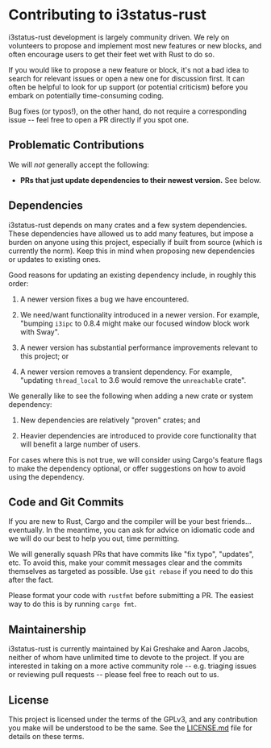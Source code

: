 # Contributing to i3status-rust

i3status-rust development is largely community driven. We rely on volunteers to
propose and implement most new features or new blocks, and often encourage users
to get their feet wet with Rust to do so.

If you would like to propose a new feature or block, it's not a bad idea to
search for relevant issues or open a new one for discussion first. It can often
be helpful to look for up support (or potential criticism) before you embark on
potentially time-consuming coding.

Bug fixes (or typos!), on the other hand, do not require a corresponding issue
-- feel free to open a PR directly if you spot one.

## Problematic Contributions

We will *not* generally accept the following:

- **PRs that just update dependencies to their newest version.** See below.

## Dependencies

i3status-rust depends on many crates and a few system dependencies. These
dependencies have allowed us to add many features, but impose a burden on anyone
using this project, especially if built from source (which is currently the
norm). Keep this in mind when proposing new dependencies or updates to existing
ones.

Good reasons for updating an existing dependency include, in roughly this order:

1. A newer version fixes a bug we have encountered.

2. We need/want functionality introduced in a newer version. For example,
   "bumping `i3ipc` to 0.8.4 might make our focused window block work with
   Sway".

3. A newer version has substantial performance improvements relevant to this
   project; or

4. A newer version removes a transient dependency. For example, "updating
   `thread_local` to 3.6 would remove the `unreachable` crate".

We generally like to see the following when adding a new crate or system
dependency:

1. New dependencies are relatively "proven" crates; and

2. Heavier dependencies are introduced to provide core functionality that will
   benefit a large number of users.

For cases where this is not true, we will consider using Cargo's feature flags
to make the dependency optional, or offer suggestions on how to avoid using the
dependency.

## Code and Git Commits

If you are new to Rust, Cargo and the compiler will be your best friends...
eventually. In the meantime, you can ask for advice on idiomatic code and we
will do our best to help you out, time permitting.

We will generally squash PRs that have commits like "fix typo", "updates", etc.
To avoid this, make your commit messages clear and the commits themselves as
targeted as possible. Use `git rebase` if you need to do this after the fact.

Please format your code with `rustfmt` before submitting a PR.  The easiest way
to do this is by running `cargo fmt`.

## Maintainership

i3status-rust is currently maintained by Kai Greshake and Aaron Jacobs, neither
of whom have unlimited time to devote to the project. If you are interested in
taking on a more active community role -- e.g. triaging issues or reviewing pull
requests -- please feel free to reach out to us.

## License

This project is licensed under the terms of the GPLv3, and any contribution you
make will be understood to be the same. See the [LICENSE.md](LICENSE.md) file
for details on these terms.
